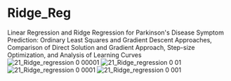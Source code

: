 # Ridge_Reg
Linear Regression and Ridge Regression for Parkinson's Disease Symptom Prediction: Ordinary Least Squares and Gradient Descent Approaches, Comparison of Direct Solution and Gradient Approach, Step-size Optimization, and Analysis of Learning Curves
![21_Ridge_regression 0 00001](https://github.com/MiladAlipour98/Ridge_Reg/assets/105122009/c208d4c5-69e8-4486-99d5-f29ee17c6bfc)
![21_Ridge_regression 0 01](https://github.com/MiladAlipour98/Ridge_Reg/assets/105122009/8801bde8-2565-43b1-8ef4-9d65993544c5)
![21_Ridge_regression 0 0001](https://github.com/MiladAlipour98/Ridge_Reg/assets/105122009/b6f4747b-8df1-487f-a02e-cceb33b02835)
![21_Ridge_regression 0 001](https://github.com/MiladAlipour98/Ridge_Reg/assets/105122009/5aa4e4f1-5135-42f2-9578-b2235db5136c)
